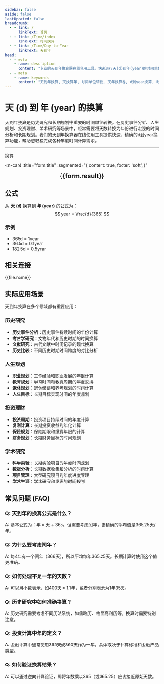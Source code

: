```yaml
---
sidebar: false
aside: false
lastUpdated: false
breadcrumb:
  - - link: /
      linkText: 首页
  - - link: /Time/index
      linkText: 时间换算
  - - link: /Time/Day-to-Year
      linkText: 天到年
head:
  - - meta
    - name: description
      content: "专业的天到年换算器在线使用工具。快速进行天(d)到年(year)的时间单位转换，提供精确的换算公式和实用的时间计算功能。支持历史研究、长期规划等年度时间换算应用场景。"
  - - meta
    - name: keywords
      content: "天到年换算, 天换算年, 时间单位转换, 天年换算器, d到year换算, 时间换算器在线使用, 历史研究, 天数转年, 时间单位换算, 天转换年, 年换算, 时间转换器, 天换年公式, 长期规划, 年度计算"
---
```

# 天 (d) 到 年 (year) 的换算

天到年换算是历史研究和长期规划中重要的时间单位转换。在历史事件分析、人生规划、投资理财、学术研究等场景中，经常需要将天数转换为年份进行宏观的时间分析和长期规划。我们的天到年换算器在线使用工具提供快速、精确的d到year换算功能，帮助您轻松完成各种年度时间计算需求。

---
<script setup>
import { onMounted, reactive, inject, ref } from 'vue'
import { NButton,NForm ,NFormItem,NInput,NInputNumber,NSelect,NCard,useMessage,NGrid ,NGi  } from 'naive-ui'
import { defineClientComponent } from 'vitepress'
import { Time } from '../../files';

const convert = inject('convert')

const seoKey = ['天到年换算','天换算年','时间单位转换','天年换算器','d到year换算','时间换算器在线使用','历史研究','天数转年','天转换年','年换算','时间转换器','天换年公式','长期规划','年度计算','天','年','时间换算','时间单位']

const form = reactive({
  number: null,
  result: '',
  title: '天到年换算器',
})

const convertHandler = () => {
  if (form.number !== null && !isNaN(form.number)) {
    const convertedValue = parseFloat(form.number) / 365
    form.result = `${form.number}d = ${convertedValue.toFixed(4)}year`
  } else {
    form.result = '请输入有效的数值。'
  }
}
</script>

<n-form size="large" :model="form">
  <n-form-item label="天 (d)">
    <n-input-number v-model:value="form.number" placeholder="输入天" style="width: 100%" />
  </n-form-item>
  <n-form-item>
    <n-button type="info" @click="convertHandler" block>换算</n-button>
  </n-form-item>
</n-form>

<n-card
  :title="form.title"
  :segmented="{
    content: true,
    footer: 'soft',
  }"
>
  <div  style="text-align:center;font-size:20px;">
    <strong>{{form.result}}</strong>
  </div>
  <template #footer>
    <div>
      <span v-for="item of seoKey" :key="item">{{item}}，</span>
    </div>
  </template>
</n-card>

## 公式

从 **天 (d)** 换算到 **年 (year)** 的公式为：
$$ year = \frac{d}{365} $$

### 示例
- 365d = 1year
- 36.5d = 0.1year
- 182.5d = 0.5year
## 相关连接
<n-grid x-gap="12" :cols="2">
  <n-gi v-for="(file, index) in Time" :key="index">
    <n-button
      text
      tag="a"
      :href="file.path"
      type="info"
    >
      {{file.name}}
    </n-button>
  </n-gi>
</n-grid>

## 实际应用场景

天到年换算在多个领域都有重要应用：

### 历史研究
- **历史事件分析**：历史事件持续时间的年份计算
- **考古学研究**：文物年代和历史时期的时间换算
- **文献研究**：古代文献中时间记录的现代换算
- **历史比较**：不同历史时期时间跨度的对比分析

### 人生规划
- **职业规划**：工作经验和职业发展的年限计算
- **教育规划**：学习时间和教育周期的年度安排
- **退休规划**：退休储蓄和养老规划的时间计算
- **人生目标**：长期目标实现时间的年度规划

### 投资理财
- **投资周期**：投资项目持续时间的年度计算
- **复利计算**：长期投资收益的年化计算
- **保险规划**：保险期限和缴费年限的计算
- **财务规划**：长期财务目标的时间规划

### 学术研究
- **科学实验**：长期实验项目的年度时间规划
- **数据分析**：长期数据收集和分析的时间计算
- **项目管理**：大型研究项目的年度进度管理
- **学术生涯**：学术研究和发表的时间规划

## 常见问题 (FAQ)

### Q: 天到年的换算公式是什么？
A: 基本公式为：年 = 天 ÷ 365。但需要考虑闰年，更精确的平均值是365.25天/年。

### Q: 为什么要考虑闰年？
A: 每4年有一个闰年（366天），所以平均每年365.25天。长期计算时使用这个值更准确。

### Q: 如何处理不足一年的天数？
A: 可以用小数表示，如400天 ≈ 1.1年，或者分别表示为1年35天。

### Q: 历史研究中如何准确换算？
A: 历史研究需要考虑不同历法系统，如儒略历、格里高利历等，换算时需要特别注意。

### Q: 投资计算中年的定义？
A: 金融计算中通常使用365天或360天作为一年，具体取决于计算标准和金融产品类型。

### Q: 如何验证换算结果？
A: 可以通过逆向计算验证，即将年数乘以365（或365.25）应该接近原始天数。